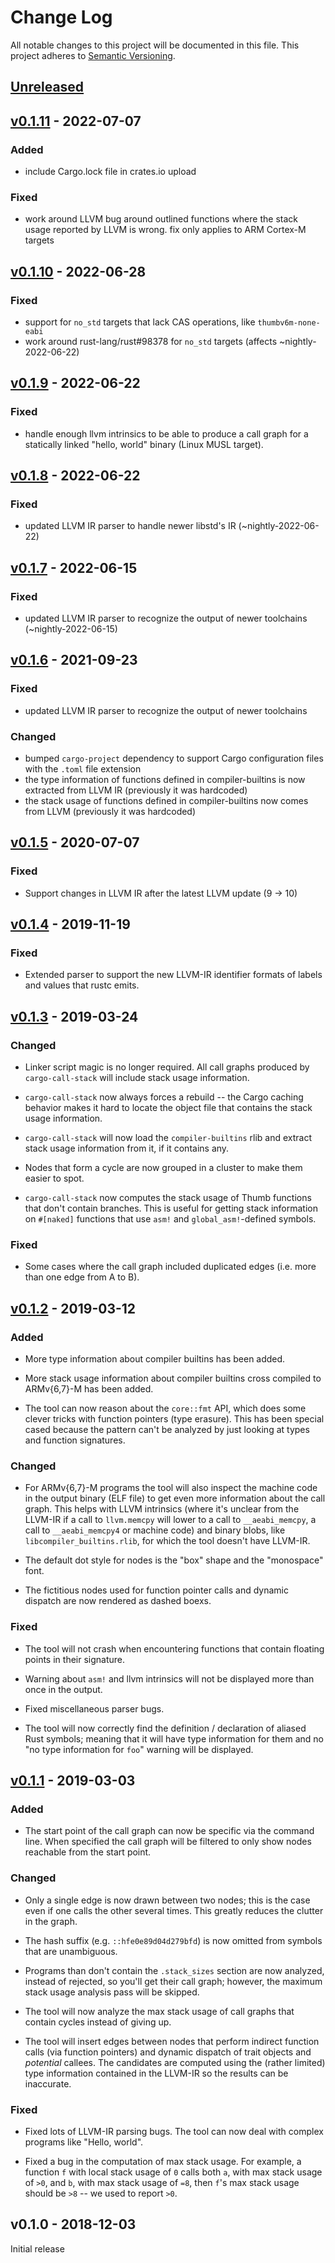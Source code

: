 # Change Log

All notable changes to this project will be documented in this file.
This project adheres to [Semantic Versioning](http://semver.org/).

## [Unreleased]

## [v0.1.11] - 2022-07-07

### Added

- include Cargo.lock file in crates.io upload

### Fixed

- work around LLVM bug around outlined functions where the stack usage reported by LLVM is wrong. fix only applies to ARM Cortex-M targets

## [v0.1.10] - 2022-06-28

### Fixed

- support for `no_std` targets that lack CAS operations, like `thumbv6m-none-eabi`
- work around rust-lang/rust#98378 for `no_std` targets (affects ~nightly-2022-06-22)

## [v0.1.9] - 2022-06-22

### Fixed

- handle enough llvm intrinsics to be able to produce a call graph for a statically linked "hello,
  world" binary (Linux MUSL target).

## [v0.1.8] - 2022-06-22

### Fixed

- updated LLVM IR parser to handle newer libstd's IR (~nightly-2022-06-22)

## [v0.1.7] - 2022-06-15

### Fixed

- updated LLVM IR parser to recognize the output of newer toolchains (~nightly-2022-06-15)

## [v0.1.6] - 2021-09-23

### Fixed

- updated LLVM IR parser to recognize the output of newer toolchains

### Changed

- bumped `cargo-project` dependency to support Cargo configuration files with the `.toml` file extension
- the type information of functions defined in compiler-builtins is now extracted from LLVM IR (previously it was hardcoded)
- the stack usage of functions defined in compiler-builtins now comes from LLVM (previously it was hardcoded)

## [v0.1.5] - 2020-07-07

### Fixed

- Support changes in LLVM IR after the latest LLVM update (9 -> 10)

## [v0.1.4] - 2019-11-19

### Fixed

- Extended parser to support the new LLVM-IR identifier formats of labels and
  values that rustc emits.

## [v0.1.3] - 2019-03-24

### Changed

- Linker script magic is no longer required. All call graphs produced by
  `cargo-call-stack` will include stack usage information.

- `cargo-call-stack` now always forces a rebuild -- the Cargo caching behavior
  makes it hard to locate the object file that contains the stack usage
  information.

- `cargo-call-stack` will now load the `compiler-builtins` rlib and extract
  stack usage information from it, if it contains any.

- Nodes that form a cycle are now grouped in a cluster to make them easier to
  spot.

- `cargo-call-stack` now computes the stack usage of Thumb functions that don't
  contain branches. This is useful for getting stack information on `#[naked]`
  functions that use `asm!` and `global_asm!`-defined symbols.

### Fixed

- Some cases where the call graph included duplicated edges (i.e. more than one
  edge from A to B).

## [v0.1.2] - 2019-03-12

### Added

- More type information about compiler builtins has been added.

- More stack usage information about compiler builtins cross compiled to
  ARMv{6,7}-M has been added.

- The tool can now reason about the `core::fmt` API, which does some clever
  tricks with function pointers (type erasure). This has been special cased
  because the pattern can't be analyzed by just looking at types and function
  signatures.

### Changed

- For ARMv{6,7}-M programs the tool will also inspect the machine code in the
  output binary (ELF file) to get even more information about the call graph.
  This helps with LLVM intrinsics (where it's unclear from the LLVM-IR if a call
  to `llvm.memcpy` will lower to a call to `__aeabi_memcpy`, a call to
  `__aeabi_memcpy4` or machine code) and binary blobs, like
  `libcompiler_builtins.rlib`, for which the tool doesn't have LLVM-IR.

- The default dot style for nodes is the "box" shape and the "monospace" font.

- The fictitious nodes used for function pointer calls and dynamic dispatch are
  now rendered as dashed boexs.

### Fixed

- The tool will not crash when encountering functions that contain floating
  points in their signature.

- Warning about `asm!` and llvm intrinsics will not be displayed more than once
  in the output.

- Fixed miscellaneous parser bugs.

- The tool will now correctly find the definition / declaration of aliased
  Rust symbols; meaning that it will have type information for them and no
  "no type information for `foo`" warning will be displayed.

## [v0.1.1] - 2019-03-03

### Added

- The start point of the call graph can now be specific via the command line.
  When specified the call graph will be filtered to only show nodes reachable
  from the start point.

### Changed

- Only a single edge is now drawn between two nodes; this is the case even if
  one calls the other several times. This greatly reduces the clutter in the
  graph.

- The hash suffix (e.g. `::hfe0e89d04d279bfd`) is now omitted from symbols that
  are unambiguous.

- Programs than don't contain the `.stack_sizes` section are now analyzed,
  instead of rejected, so you'll get their call graph; however, the maximum
  stack usage analysis pass will be skipped.

- The tool will now analyze the max stack usage of call graphs that contain
  cycles instead of giving up.

- The tool will insert edges between nodes that perform indirect function calls
  (via function pointers) and dynamic dispatch of trait objects and *potential*
  callees. The candidates are computed using the (rather limited) type
  information contained in the LLVM-IR so the results can be inaccurate.

### Fixed

- Fixed lots of LLVM-IR parsing bugs. The tool can now deal with complex
  programs like "Hello, world".

- Fixed a bug in the computation of max stack usage. For example, a function `f`
  with local stack usage of `0` calls both `a`, with max stack usage of `>0`,
  and `b`, with max stack usage of `=8`, then `f`'s max stack usage should be
  `>8` -- we used to report `>0`.

## v0.1.0 - 2018-12-03

Initial release

[Unreleased]: https://github.com/japaric/cargo-call-stack/compare/v0.1.11...HEAD
[v0.1.11]: https://github.com/japaric/cargo-call-stack/compare/v0.1.10...v0.1.11
[v0.1.10]: https://github.com/japaric/cargo-call-stack/compare/v0.1.9...v0.1.10
[v0.1.9]: https://github.com/japaric/cargo-call-stack/compare/v0.1.8...v0.1.9
[v0.1.8]: https://github.com/japaric/cargo-call-stack/compare/v0.1.7...v0.1.8
[v0.1.7]: https://github.com/japaric/cargo-call-stack/compare/v0.1.6...v0.1.7
[v0.1.6]: https://github.com/japaric/cargo-call-stack/compare/v0.1.5...v0.1.6
[v0.1.5]: https://github.com/japaric/cargo-call-stack/compare/v0.1.4...v0.1.5
[v0.1.4]: https://github.com/japaric/cargo-call-stack/compare/v0.1.3...v0.1.4
[v0.1.3]: https://github.com/japaric/cargo-call-stack/compare/v0.1.2...v0.1.3
[v0.1.2]: https://github.com/japaric/cargo-call-stack/compare/v0.1.1...v0.1.2
[v0.1.1]: https://github.com/japaric/cargo-call-stack/compare/v0.1.0...v0.1.1
